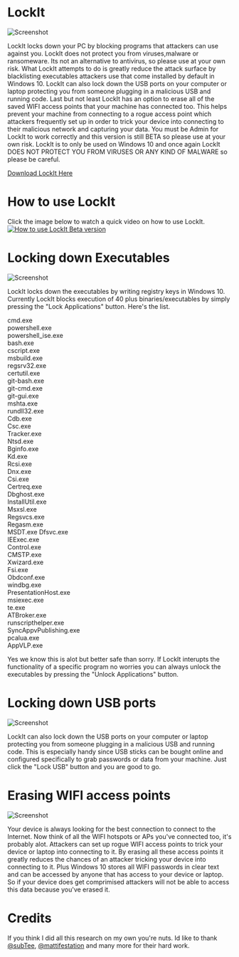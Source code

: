 # LockIt
![Screenshot](lockit.ico)

LockIt locks down your PC by blocking programs that attackers can use against you. LockIt does not protect you from viruses,malware or ransomeware. Its not an alternative to antivirus, so please use at your own risk. What LockIt attempts to do is greatly reduce the attack surface by blacklisting executables attackers use that come installed by default in Windows 10. LockIt can also lock down the USB ports on your computer or laptop protecting you from someone plugging in a malicious USB and running code. Last but not least LockIt has an option to erase all of the saved WIFI access points that your machine has connected too. This helps prevent your machine from connecting to a rogue access point which attackers frequently set up in order to trick your device into connecting to their malicious network and capturing your data. You must be Admin for LockIt to work correctly and this version is still BETA so please use at your own risk. LockIt is to only be used on Windows 10 and once again LockIt DOES NOT PROTECT YOU FROM VIRUSES OR ANY KIND OF MALWARE so please be careful.

[Download LockIt Here](https://github.com/kyleschnirring/LockIt/files/1799756/LockIt.zip)

# How to use LockIt
Click the image below to watch a quick video on how to use LockIt.
[![How to use LockIt Beta version](https://www.semtexsecurity.com/images/videopic.png)](https://youtu.be/nNrkT_Equxs)
 
# Locking down Executables
![Screenshot](https://www.semtexsecurity.com/images/appslocked.png)

LockIt locks down the executables by writing registry keys in Windows 10. Currently LockIt blocks execution of 40 plus binaries/executables by simply pressing the "Lock Applications" button. Here's the list.

cmd.exe  
powershell.exe  
powershell_ise.exe  
bash.exe  
cscript.exe  
msbuild.exe  
regsrv32.exe  
certutil.exe  
git-bash.exe  
git-cmd.exe  
git-gui.exe  
mshta.exe  
rundll32.exe  
Cdb.exe  
Csc.exe  
Tracker.exe  
Ntsd.exe  
Bginfo.exe  
Kd.exe  
Rcsi.exe  
Dnx.exe  
Csi.exe  
Certreq.exe  
Dbghost.exe  
InstallUtil.exe  
Msxsl.exe  
Regsvcs.exe  
Regasm.exe  
MSDT.exe
Dfsvc.exe  
IEExec.exe  
Control.exe  
CMSTP.exe  
Xwizard.exe  
Fsi.exe  
Obdconf.exe  
windbg.exe  
PresentationHost.exe  
msiexec.exe  
te.exe  
ATBroker.exe  
runscripthelper.exe  
SyncAppvPublishing.exe  
pcalua.exe  
AppVLP.exe  

Yes we know this is alot but better safe than sorry. If LockIt interupts the functionality of a specific program no worries you can always unlock the executables by pressing the "Unlock Applications" button.

# Locking down USB ports
![Screenshot](https://www.semtexsecurity.com/images/usblocked.png)

LockIt can also lock down the USB ports on your computer or laptop protecting you from someone plugging in a malicious USB and running code. This is especially handy since USB sticks can be bought online and configured specifically to grab passwords or data from your machine. Just click the "Lock USB" button and you are good to go.

# Erasing WIFI access points
![Screenshot](https://www.semtexsecurity.com/images/wifideleted.png)

Your device is always looking for the best connection to connect to the Internet. Now think of all the WIFI hotspots or APs you've connected too, it's probably alot. Attackers can set up rogue WIFI access points to trick your device or laptop into connecting to it. By erasing all these access points it greatly reduces the chances of an attacker tricking your device into connecting to it. Plus Windows 10 stores all WIFI passwords in clear text and can be accessed by anyone that has access to your device or laptop. So if your device does get comprimised attackers will not be able to access this data because you've erased it.

# Credits

If you think I did all this research on my own you're nuts. Id like to thank [@subTee](https://twitter.com/subTee), [@mattifestation](https://twitter.com/mattifestation) and many more for their hard work.

